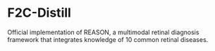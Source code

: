 # F2C-Distill
Official implementation of REASON, a multimodal retinal diagnosis framework that integrates knowledge of 10 common retinal diseases.
